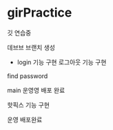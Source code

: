 # girPractice
깃 연습중

데브브 브랜치 생성
- login 기능 구현
로그아웃 기능 구현

find password

main 운영영 배포 완료

핫픽스 기능 구현

운영 배포완료